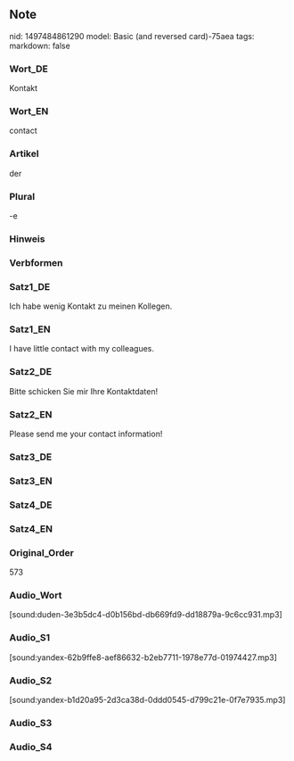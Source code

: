 ## Note
nid: 1497484861290
model: Basic (and reversed card)-75aea
tags: 
markdown: false

### Wort_DE
Kontakt

### Wort_EN
contact

### Artikel
der

### Plural
-e

### Hinweis


### Verbformen


### Satz1_DE
Ich habe wenig Kontakt zu meinen Kollegen.

### Satz1_EN
I have little contact with my colleagues.

### Satz2_DE
Bitte schicken Sie mir Ihre Kontaktdaten!

### Satz2_EN
Please send me your contact information!

### Satz3_DE


### Satz3_EN


### Satz4_DE


### Satz4_EN


### Original_Order
573

### Audio_Wort
[sound:duden-3e3b5dc4-d0b156bd-db669fd9-dd18879a-9c6cc931.mp3]

### Audio_S1
[sound:yandex-62b9ffe8-aef86632-b2eb7711-1978e77d-01974427.mp3]

### Audio_S2
[sound:yandex-b1d20a95-2d3ca38d-0ddd0545-d799c21e-0f7e7935.mp3]

### Audio_S3


### Audio_S4


